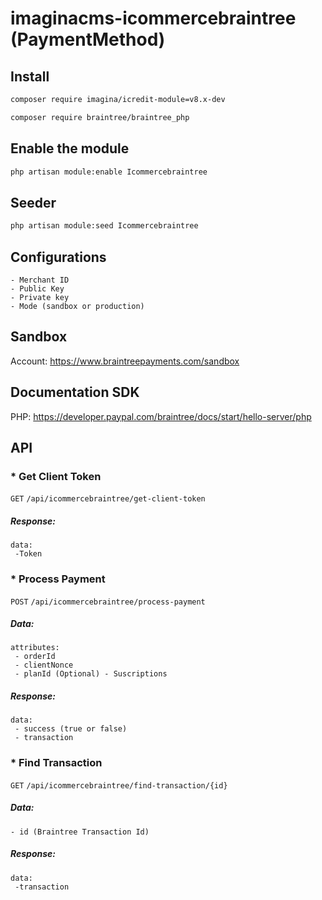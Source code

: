 # imaginacms-icommercebraintree (PaymentMethod)

## Install
```bash
composer require imagina/icredit-module=v8.x-dev
```

```bash
composer require braintree/braintree_php
```

## Enable the module
```bash
php artisan module:enable Icommercebraintree
```

## Seeder

```bash
php artisan module:seed Icommercebraintree
```

## Configurations
	- Merchant ID
    - Public Key
    - Private key
    - Mode (sandbox or production)

## Sandbox
Account: https://www.braintreepayments.com/sandbox

## Documentation SDK
PHP: https://developer.paypal.com/braintree/docs/start/hello-server/php

## API

### * Get Client Token
```GET``` ```/api/icommercebraintree/get-client-token```
##### Response:
``` 
data:
 -Token
```
### * Process Payment
```POST``` ```/api/icommercebraintree/process-payment```
##### Data:
```
attributes:
 - orderId
 - clientNonce
 - planId (Optional) - Suscriptions
 ```
##### Response:
``` 
data:
 - success (true or false)
 - transaction
```
### * Find Transaction
```GET``` ```/api/icommercebraintree/find-transaction/{id}```
##### Data:
```
- id (Braintree Transaction Id)
 ```
##### Response:
``` 
data:
 -transaction
```

